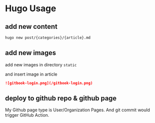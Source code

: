 # Hugo Usage

## add new content

```bash
hugo new post/{categories}/{article}.md
```

## add new images

add new images in directory `static`

and insert image in article

```markdown
![gitbook-login.png](/gitbook-login.png)
```

## deploy to github repo & github page

My Github page type is User/Organization Pages. And git commit would trigger GitHub Action.
